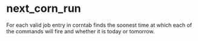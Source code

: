 # next_corn_run
For each valid job entry in corntab finds the                   soonest  time  at which each of the  commands                   will fire and whether it is today or tomorrow.
